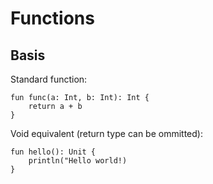 # Functions
## Basis

Standard function:
```
fun func(a: Int, b: Int): Int {
    return a + b
}
```

Void equivalent (return type can be ommitted):
```
fun hello(): Unit {
    println("Hello world!)
}
```
